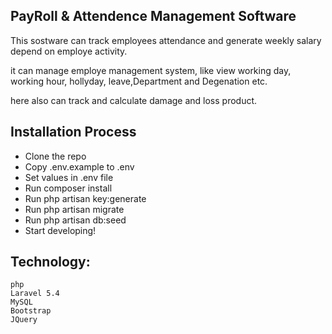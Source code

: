 ## PayRoll & Attendence Management Software

This sostware can track employees attendance and generate weekly salary depend on employe activity.

it can manage employe management system, like view working day, working hour, hollyday, leave,Department and Degenation etc.

here also can track and calculate damage and loss product.

## Installation Process

- Clone the repo
- Copy .env.example to .env 
- Set values in .env file 
- Run composer install 
- Run php artisan key:generate 
- Run php artisan migrate 
- Run php artisan db:seed 
- Start developing!

## Technology:
	php
	Laravel 5.4 
	MySQL
	Bootstrap
	JQuery
